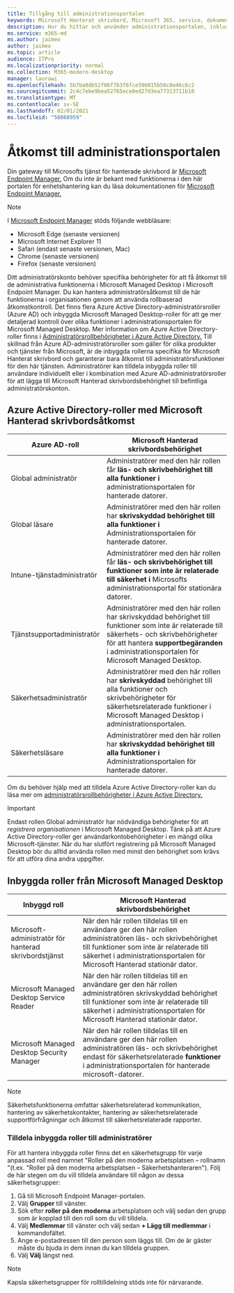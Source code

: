 ```yaml
---
title: Tillgång till administrationsportalen
keywords: Microsoft Hanterat skrivbord, Microsoft 365, service, dokumentation
description: Hur du hittar och använder administrationsportalen, inklusive att kontrollera åtkomsten till den.
ms.service: m365-md
ms.author: jaimeo
author: jaimeo
ms.topic: article
audience: ITPro
ms.localizationpriority: normal
ms.collection: M365-modern-desktop
manager: laurawi
ms.openlocfilehash: 5b7ba0db52f06f7b3f6fce596015b56c8e46c6c2
ms.sourcegitcommit: 2c4c7ebe9bea52765ece0ed27d3ea77313711b10
ms.translationtype: MT
ms.contentlocale: sv-SE
ms.lasthandoff: 02/01/2021
ms.locfileid: "50068959"
---
```

# <a name="access-the-admin-portal"></a>Åtkomst till administrationsportalen

Din gateway till Microsofts tjänst för hanterade skrivbord är [Microsoft Endpoint Manager.](https://endpoint.microsoft.com/) Om du inte är bekant med funktionerna i den här portalen för enhetshantering kan du läsa dokumentationen för [Microsoft Endpoint Manager.](https://docs.microsoft.com/mem/)

> [!NOTE]
> I [Microsoft Endpoint Manager](https://endpoint.microsoft.com/) stöds följande webbläsare:
> - Microsoft Edge (senaste versionen)
> - Microsoft Internet Explorer 11
> - Safari (endast senaste versionen, Mac)
> - Chrome (senaste versionen)
> - Firefox (senaste versionen)

Ditt administratörskonto behöver specifika behörigheter för att få åtkomst till de administrativa funktionerna i Microsoft Managed Desktop i Microsoft Endpoint Manager. Du kan hantera administratörsåtkomst till de här funktionerna i organisationen genom att använda rollbaserad åtkomstkontroll. Det finns flera Azure Active Directory-administratörsroller (Azure AD) och inbyggda Microsoft Managed Desktop-roller för att ge mer detaljerad kontroll över olika funktioner i administrationsportalen för Microsoft Managed Desktop. Mer information om Azure Active Directory-roller finns i [Administratörsrollbehörigheter i Azure Active Directory.](https://docs.microsoft.com/azure/active-directory/users-groups-roles/directory-assign-admin-roles) Till skillnad från Azure AD-administratörsroller som gäller för olika produkter och tjänster från Microsoft, är de inbyggda rollerna specifika för Microsoft Hanterat skrivbord och garanterar bara åtkomst till administratörsfunktioner för den här tjänsten. Administratörer kan tilldela inbyggda roller till användare individuellt eller i kombination med Azure AD-administratörsroller för att lägga till Microsoft Hanterad skrivbordsbehörighet till befintliga administratörskonton.

## <a name="azure-active-directory-roles-with-microsoft-managed-desktop-access"></a>Azure Active Directory-roller med Microsoft Hanterad skrivbordsåtkomst

|Azure AD-roll  |Microsoft Hanterad skrivbordsbehörighet  |
|---------|---------|
|Global administratör     | Administratörer med den här rollen får **läs- och skrivbehörighet till alla funktioner i** administrationsportalen för hanterade datorer.         |
|Global läsare     | Administratörer med den här rollen har **skrivskyddad behörighet till alla funktioner i** Administrationsportalen för hanterade datorer.         |
|Intune-tjänstadministratör     |  Administratörer med den här rollen får **läs- och skrivbehörighet till funktioner som inte är relaterade till säkerhet i** Microsofts administrationsportal för stationära datorer.       |
|Tjänstsupportadministratör     | Administratörer med den här  rollen har skrivskyddad behörighet till funktioner som inte är relaterade till säkerhets- och skrivbehörigheter för att hantera **supportbegäranden** i administrationsportalen för Microsoft Managed Desktop.         |
|Säkerhetsadministratör | Administratörer med den här rollen har **skrivskyddad** behörighet till alla funktioner och skrivbehörigheter för säkerhetsrelaterade funktioner i Microsoft Managed Desktop i administrationsportalen.  |
|Säkerhetsläsare |Administratörer med den här rollen har **skrivskyddad behörighet till alla funktioner i** Administrationsportalen för hanterade datorer.|

Om du behöver hjälp med att tilldela Azure Active Directory-roller kan du läsa mer om [administratörsrollbehörigheter i Azure Active Directory.](https://docs.microsoft.com/azure/active-directory/users-groups-roles/directory-assign-admin-roles)

> [!IMPORTANT]
> Endast rollen Global administratör har nödvändiga behörigheter för att *registrera organisationen* i Microsoft Managed Desktop. Tänk på att Azure Active Directory-roller ger användarkontobehörigheter i en mängd olika Microsoft-tjänster. När du har slutfört registrering på Microsoft Managed  Desktop bör du alltid använda rollen med minst den behörighet som krävs för att utföra dina andra uppgifter.

## <a name="built-in-roles-provided-by-microsoft-managed-desktop"></a>Inbyggda roller från Microsoft Managed Desktop


|Inbyggd roll  |Microsoft Hanterad skrivbordsbehörighet  |
|---------|---------|
|Microsoft-administratör för hanterad skrivbordstjänst  | När den här rollen tilldelas  till en användare ger den här rollen administratören läs- och skrivbehörighet till funktioner som inte är relaterade till säkerhet i administrationsportalen för Microsoft Hanterad stationär dator.  |
|Microsoft Managed Desktop Service Reader | När den här rollen tilldelas  till en användare ger den här rollen administratören skrivskyddad behörighet till funktioner som inte är relaterade till säkerhet i administrationsportalen för Microsoft Hanterad stationär dator. |
|Microsoft Managed Desktop Security Manager |När den här rollen tilldelas till en användare ger den här rollen administratören läs- och skrivbehörighet endast för säkerhetsrelaterade **funktioner** i administrationsportalen för hanterade microsoft-datorer.   |

> [!NOTE]
> Säkerhetsfunktionerna omfattar säkerhetsrelaterad kommunikation, hantering av säkerhetskontakter, hantering av säkerhetsrelaterade supportförfrågningar och åtkomst till säkerhetsrelaterade rapporter. 

### <a name="assigning-built-in-roles-to-administrators"></a>Tilldela inbyggda roller till administratörer

För att hantera inbyggda roller finns det en säkerhetsgrupp för varje anpassad roll med namnet "Roller på den moderna arbetsplatsen _–_ rollnamn "(t.ex. "Roller på den moderna arbetsplatsen – Säkerhetshanteraren"). Följ de här stegen om du vill tilldela användare till någon av dessa säkerhetsgrupper:
1.  Gå till Microsoft Endpoint Manager-portalen.
2.  Välj **Grupper** till vänster.
3.  Sök efter **roller på den moderna** arbetsplatsen och välj sedan den grupp som är kopplad till den roll som du vill tilldela. 
4.  Välj **Medlemmar** till vänster och välj sedan **+ Lägg till medlemmar** i kommandofältet.
5.  Ange e-postadressen till den person som läggs till. Om de är gäster måste du bjuda in dem innan du kan tilldela gruppen.
6.  Välj **Välj** längst ned.

> [!NOTE]
> Kapsla säkerhetsgrupper för rolltilldelning stöds inte för närvarande. 
